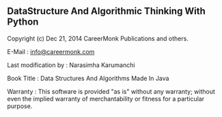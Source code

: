 DataStructure And Algorithmic Thinking With Python
--------------------------------------------------

Copyright (c) Dec 21, 2014 CareerMonk Publications and others.

E-Mail                : info@careermonk.com

Last modification by  : Narasimha Karumanchi

Book Title            : Data Structures And Algorithms Made In Java

Warranty              : This software is provided "as is" without any warranty; without even the implied warranty of merchantability or fitness for a particular purpose.
